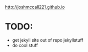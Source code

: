 http://joshmccall221.github.io



TODO:
====
- get jekyll site out of repo jekyllstuff
- do cool stuff
